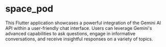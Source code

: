 # space_pod

This Flutter application showcases a powerful integration of the Gemini AI API within a user-friendly chat interface. Users can leverage Gemini's advanced capabilities to ask questions, engage in informative conversations, and receive insightful responses on a variety of topics.
